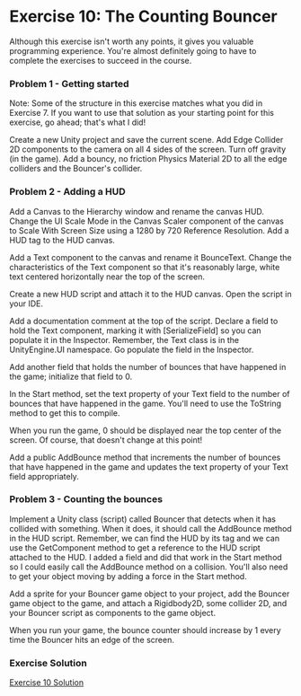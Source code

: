 # Exercise 10: The Counting Bouncer

Although this exercise isn't worth any points, it gives you valuable programming experience. You're almost definitely going to have to complete the exercises to succeed in the course.

### Problem 1 - Getting started

Note: Some of the structure in this exercise matches what you did in Exercise 7. If you want to use that solution as your starting point for this exercise, go ahead; that's what I did!

Create a new Unity project and save the current scene. Add Edge Collider 2D components to the camera on all 4 sides of the screen. Turn off gravity (in the game). Add a bouncy, no friction Physics Material 2D to all the edge colliders and the Bouncer's collider.

### Problem 2 - Adding a HUD

Add a Canvas to the Hierarchy window and rename the canvas HUD. Change the UI Scale Mode in the Canvas Scaler component of the canvas to Scale With Screen Size using a 1280 by 720 Reference Resolution. Add a HUD tag to the HUD canvas.

Add a Text component to the canvas and rename it BounceText. Change the characteristics of the Text component so that it's reasonably large, white text centered horizontally near the top of the screen.

Create a new HUD script and attach it to the HUD canvas. Open the script in your IDE.

Add a documentation comment at the top of the script. Declare a field to hold the Text  component, marking it with [SerializeField] so you can populate it in the Inspector. Remember, the Text class is in the UnityEngine.UI namespace. Go populate the field in the Inspector.

Add another field that holds the number of bounces that have happened in the game; initialize that field to 0.

In the Start method, set the text property of your Text field to the number of bounces that have happened in the game. You'll need to use the ToString method to get this to compile.

When you run the game, 0 should be displayed near the top center of the screen. Of course, that doesn't change at this point!

Add a public AddBounce method that increments the number of bounces that have happened in the game and updates the text property of your Text field appropriately.

### Problem 3 - Counting the bounces

Implement a Unity class (script) called Bouncer that detects when it has collided with something. When it does, it should call the AddBounce method in the HUD script. Remember, we can find the HUD by its tag and we can use the GetComponent method to get a reference to the HUD script attached to the HUD. I added a field and did that work in the Start method so I could easily call the AddBounce method on a collision. You'll also need to get your object moving by adding a force in the Start method.

Add a sprite for your Bouncer game object to your project, add the Bouncer game object to the game, and attach a Rigidbody2D, some collider 2D, and your Bouncer script as components to the game object.

When you run your game, the bounce counter should increase by 1 every time the Bouncer hits an edge of the screen.

### Exercise Solution
[Exercise 10 Solution](https://d3c33hcgiwev3.cloudfront.net/5RpoXsQmQ1OaaF7EJvNTUQ_2c4cc090043f457fa730d41f8326aaf1_4-1-Exercise-10-Solution.zip?Expires=1643068800&Signature=HPA4SiHdrMVTrq61QQfWFH~Kv260Fq9QfXYPIh7VPpPReUsKWkTJW6gw0YBM1s9LDdXibtsiOgT-AlvUFOJqbm9fZXaJg1tDKat9b~Cw5exQK4HXuLIrz8SDhIrYnvabVhadZ4UQF5uhSizfC2VHbT8J~bRRcs6RMf~ZeavZuRg_&Key-Pair-Id=APKAJLTNE6QMUY6HBC5A)
